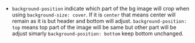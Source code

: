 - `background-position` indicate which part of the bg image will crop when using `background-size: cover`. If it is `center` that means center will remain as it is but header and bottom will adjust. `background-position: top` means top part of the image will be same but other part will be adjust simarly `background-position: bottom` keep bottom unchanged.
